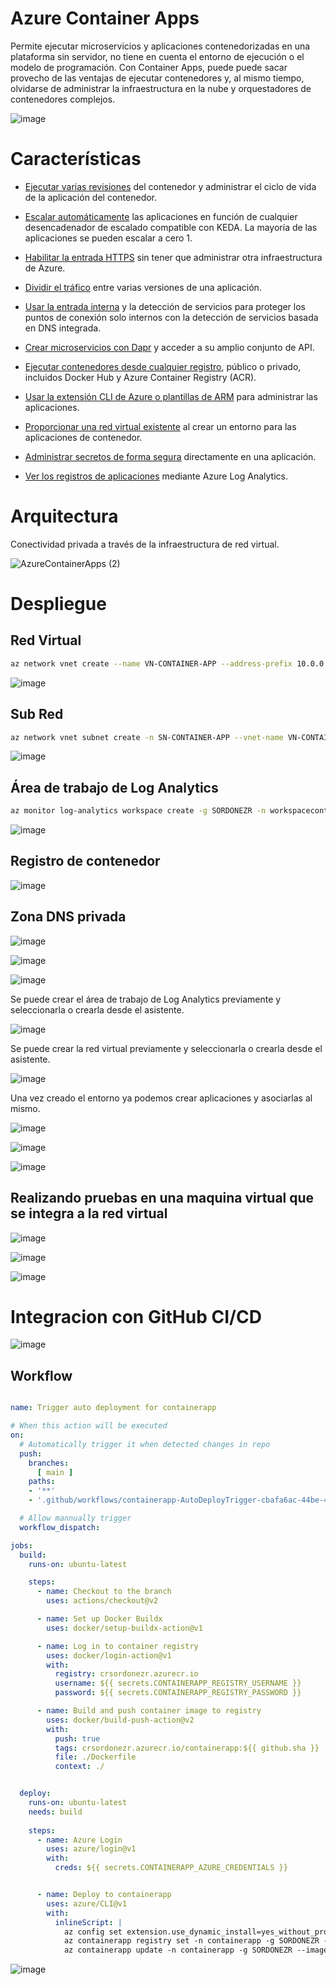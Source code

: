 # Azure Container Apps

Permite ejecutar microservicios y aplicaciones contenedorizadas en una plataforma sin servidor, no tiene en cuenta el entorno de ejecución o el modelo de programación. Con Container Apps, puede puede sacar provecho de las ventajas de ejecutar contenedores y, al mismo tiempo, olvidarse de administrar la infraestructura en la nube y orquestadores de contenedores complejos.

![image](https://user-images.githubusercontent.com/17581842/179627943-0f43598b-e6cb-4fd5-89de-12a155109e50.png)

# Características

- [Ejecutar varias revisiones](https://docs.microsoft.com/es-mx/azure/container-apps/application-lifecycle-management) del contenedor y administrar el ciclo de vida de la aplicación del contenedor.

- [Escalar automáticamente](https://docs.microsoft.com/es-mx/azure/container-apps/scale-app) las aplicaciones en función de cualquier desencadenador de escalado compatible con KEDA. La mayoría de las aplicaciones se pueden escalar a cero 1.

- [Habilitar la entrada HTTPS](https://docs.microsoft.com/es-mx/azure/container-apps/ingress?tabs=bash) sin tener que administrar otra infraestructura de Azure.

- [Dividir el tráfico](https://docs.microsoft.com/es-mx/azure/container-apps/revisions) entre varias versiones de una aplicación.

- [Usar la entrada interna](https://docs.microsoft.com/es-mx/azure/container-apps/connect-apps?tabs=bash) y la detección de servicios para proteger los puntos de conexión solo internos con la detección de servicios basada en DNS integrada.

- [Crear microservicios con Dapr](https://docs.microsoft.com/es-mx/azure/container-apps/microservices) y acceder a su amplio conjunto de API.

- [Ejecutar contenedores desde cualquier registro](https://docs.microsoft.com/es-mx/azure/container-apps/containers), público o privado, incluidos Docker Hub y Azure Container Registry (ACR).

- [Usar la extensión CLI de Azure o plantillas de ARM](https://docs.microsoft.com/es-mx/azure/container-apps/get-started?tabs=bash) para administrar las aplicaciones.

- [Proporcionar una red virtual existente](https://docs.microsoft.com/es-mx/azure/container-apps/vnet-custom?tabs=bash&pivots=azure-portal) al crear un entorno para las aplicaciones de contenedor.

- [Administrar secretos de forma segura](https://docs.microsoft.com/es-mx/azure/container-apps/manage-secrets?tabs=arm-template) directamente en una aplicación.

- [Ver los registros de aplicaciones](https://docs.microsoft.com/es-mx/azure/container-apps/monitor?tabs=bash) mediante Azure Log Analytics.

# Arquitectura

Conectividad privada a través de la infraestructura de red virtual.

![AzureContainerApps (2)](https://user-images.githubusercontent.com/17581842/179628279-0648eb25-5b03-4b47-91aa-a008eb29a0b8.png)


# Despliegue

## Red Virtual

```bash
az network vnet create --name VN-CONTAINER-APP --address-prefix 10.0.0.0/16 --resource-group SORDONEZR --subnet-name default
```

![image](https://user-images.githubusercontent.com/17581842/179633862-5050c6b9-1417-47e8-83a3-52ce20908b7f.png)

## Sub Red

```bash
az network vnet subnet create -n SN-CONTAINER-APP --vnet-name VN-CONTAINER-APP -g SORDONEZR --address-prefixes "10.0.0.0/23"
```

![image](https://user-images.githubusercontent.com/17581842/179634108-c7ea6019-94be-44de-8257-2075d9619bfd.png)

## Área de trabajo de Log Analytics

```bash
az monitor log-analytics workspace create -g SORDONEZR -n workspacecontainerapp -l eastus
```
![image](https://user-images.githubusercontent.com/17581842/179634583-b67886b6-2596-458f-8e30-6ccb6d436f76.png)

## Registro de contenedor

![image](https://user-images.githubusercontent.com/17581842/179634654-47b09896-fa31-489a-9ace-499fa6872621.png)

## Zona DNS privada

![image](https://user-images.githubusercontent.com/17581842/179634763-3c1ecd42-4579-4726-9c27-565a11e2b642.png)

![image](https://user-images.githubusercontent.com/17581842/179634811-6633c767-8dc7-4622-817c-42f55f3c8297.png)


![image](https://user-images.githubusercontent.com/17581842/179631367-fb3e88f7-c308-4cdb-a1d2-70cbb0382570.png)

Se puede crear el área de trabajo de Log Analytics previamente y seleccionarla o crearla desde el asistente.

![image](https://user-images.githubusercontent.com/17581842/179631463-b696ae8b-2f38-4be0-a398-09677652674b.png)

Se puede crear la red virtual previamente y seleccionarla o crearla desde el asistente.

![image](https://user-images.githubusercontent.com/17581842/179631678-809d708b-9d53-4122-8c85-6a90599de7e9.png)

Una vez creado el entorno ya podemos crear aplicaciones y asociarlas al mismo.

![image](https://user-images.githubusercontent.com/17581842/179632290-3d6aca85-fc87-4a6a-bf65-826fbacacfef.png)

![image](https://user-images.githubusercontent.com/17581842/179632459-19626134-6691-4c79-9d55-dc315159527d.png)

![image](https://user-images.githubusercontent.com/17581842/179632587-973202cc-a278-42a9-9b09-0f538a376a5e.png)

## Realizando pruebas en una maquina virtual que se integra a la red virtual

![image](https://user-images.githubusercontent.com/17581842/179635126-f2eb7a3f-8e81-4ffc-9c7f-533c0fb1ed82.png)

![image](https://user-images.githubusercontent.com/17581842/179635013-0b4bc60e-e6ae-4c81-84d6-1c359dfbb512.png)

![image](https://user-images.githubusercontent.com/17581842/179635067-cebd9ab4-8cc4-4a92-b538-197f59aa96aa.png)


# Integracion con GitHub CI/CD

![image](https://user-images.githubusercontent.com/17581842/179635455-36555f56-a2b2-43cc-8796-1106b430c7e3.png)

## Workflow

```yml

name: Trigger auto deployment for containerapp

# When this action will be executed
on:
  # Automatically trigger it when detected changes in repo
  push:
    branches: 
      [ main ]
    paths:
    - '**'
    - '.github/workflows/containerapp-AutoDeployTrigger-cbafa6ac-44be-42d6-bb0f-225327d5c843.yml'

  # Allow mannually trigger 
  workflow_dispatch:      

jobs:
  build:
    runs-on: ubuntu-latest

    steps:
      - name: Checkout to the branch
        uses: actions/checkout@v2

      - name: Set up Docker Buildx
        uses: docker/setup-buildx-action@v1

      - name: Log in to container registry
        uses: docker/login-action@v1
        with:
          registry: crsordonezr.azurecr.io
          username: ${{ secrets.CONTAINERAPP_REGISTRY_USERNAME }}
          password: ${{ secrets.CONTAINERAPP_REGISTRY_PASSWORD }}

      - name: Build and push container image to registry
        uses: docker/build-push-action@v2
        with:
          push: true
          tags: crsordonezr.azurecr.io/containerapp:${{ github.sha }}
          file: ./Dockerfile
          context: ./


  deploy:
    runs-on: ubuntu-latest
    needs: build
    
    steps:
      - name: Azure Login
        uses: azure/login@v1
        with:
          creds: ${{ secrets.CONTAINERAPP_AZURE_CREDENTIALS }}


      - name: Deploy to containerapp
        uses: azure/CLI@v1
        with:
          inlineScript: |
            az config set extension.use_dynamic_install=yes_without_prompt
            az containerapp registry set -n containerapp -g SORDONEZR --server crsordonezr.azurecr.io --username  ${{ secrets.CONTAINERAPP_REGISTRY_USERNAME }} --password ${{ secrets.CONTAINERAPP_REGISTRY_PASSWORD }}
            az containerapp update -n containerapp -g SORDONEZR --image crsordonezr.azurecr.io/containerapp:${{ github.sha }}

```
![image](https://user-images.githubusercontent.com/17581842/179636141-98af181a-59a8-4936-a11a-6060d7449588.png)


